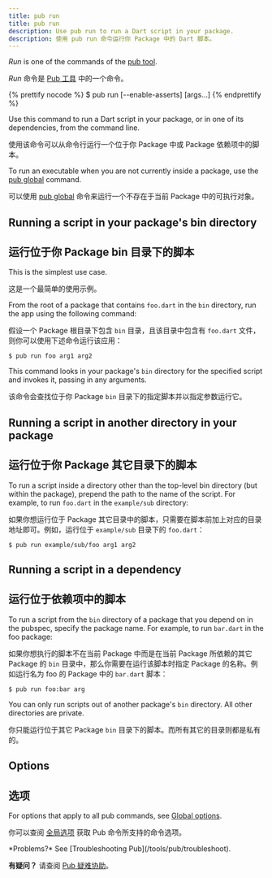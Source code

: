 ```yaml
---
title: pub run
title: pub run
description: Use pub run to run a Dart script in your package.
description: 使用 pub run 命令运行你 Package 中的 Dart 脚本。
---
```


_Run_ is one of the commands of the [pub tool](/tools/pub/cmd).

_Run_ 命令是 [Pub 工具](/tools/pub/cmd) 中的一个命令。

{% prettify nocode %}
$ pub run [--enable-asserts] <executable> [args...]
{% endprettify %}

Use this command to run a Dart script in your package,
or in one of its dependencies, from the command line.

使用该命令可以从命令行运行一个位于你 Package 中或 Package 依赖项中的脚本。

To run an executable when you are not currently inside a package,
use the [pub global](/tools/pub/cmd/pub-global) command.

可以使用 [pub global](/tools/pub/cmd/pub-global) 命令来运行一个不存在于当前 Package 中的可执行对象。

## Running a script in your package's bin directory

## 运行位于你 Package bin 目录下的脚本

This is the simplest use case.

这是一个最简单的使用示例。

From the root of a package that contains `foo.dart`
in the `bin` directory, run the app using the following command:

假设一个 Package 根目录下包含 `bin` 目录，且该目录中包含有 `foo.dart` 文件，则你可以使用下述命令运行该应用：

```terminal
$ pub run foo arg1 arg2
```

This command looks in your package's `bin` directory for the
specified script and invokes it, passing in any arguments.

该命令会查找位于你 Package `bin` 目录下的指定脚本并以指定参数运行它。

## Running a script in another directory in your package

## 运行位于你 Package 其它目录下的脚本

To run a script inside a directory other than the top-level
bin directory (but within the package), prepend the path
to the name of the script.
For example, to run `foo.dart` in the `example/sub` directory:

如果你想运行位于 Package 其它目录中的脚本，只需要在脚本前加上对应的目录地址即可。例如，运行位于 `example/sub` 目录下的 `foo.dart`：

```terminal
$ pub run example/sub/foo arg1 arg2
```

## Running a script in a dependency

## 运行位于依赖项中的脚本

To run a script from the `bin` directory of a package that you depend on
in the pubspec, specify the package name.
For example, to run `bar.dart` in the foo package:

如果你想执行的脚本不在当前 Package 中而是在当前 Package 所依赖的其它 Package 的 `bin` 目录中，那么你需要在运行该脚本时指定 Package 的名称。例如运行名为 foo 的 Package 中的 `bar.dart` 脚本：

```terminal
$ pub run foo:bar arg
```

You can only run scripts out of another package's `bin` directory.
All other directories are private.

你只能运行位于其它 Package `bin` 目录下的脚本。而所有其它的目录则都是私有的。

## Options

## 选项

For options that apply to all pub commands, see
[Global options](/tools/pub/cmd#global-options).

你可以查阅 [全局选项](/tools/pub/cmd#global-options) 获取 Pub 命令所支持的命令选项。

<aside class="alert alert-info" markdown="1">
  *Problems?* See [Troubleshooting Pub](/tools/pub/troubleshoot).

  **有疑问？** 请查阅 [Pub 疑难协助](/tools/pub/troubleshoot)。
</aside>
